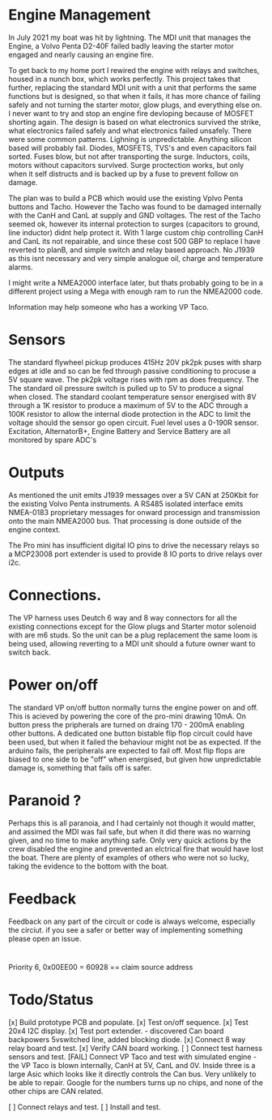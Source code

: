 # Engine Management 



In July 2021 my boat was hit by lightning. The MDI unit that manages the Engine, a Volvo Penta D2-40F failed badly leaving the starter motor engaged and nearly causing an engine fire.

To get back to my home port I rewired the engine with relays and switches, housed in a nunch box, which works perfectly. This project takes that further, replacing the standard MDI unit with a unit that performs the same functions but is
designed, so that when it fails, it has more chance of failing safely and not turning the starter motor, glow plugs, and everything else on. I never want to try and stop an engine fire devloping because of MOSFET shorting again. The design is based on what electronics survived the strike, what electronics failed safely and what electronics failed unsafely. There were some common patterns. Lighning is unpredictable. Anything silicon based will probably fail. Diodes, MOSFETS, TVS's and even capacitors fail sorted. Fuses blow, but not after transporting the surge. Inductors, coils, motors without capacitors survived. Surge proctection works, but only when it self distructs and is backed up by a fuse to prevent follow on damage.

The plan was to build a PCB which would use the existing Vplvo Penta buttons and Tacho. However the Tacho was found to be damaged internally with the CanH and CanL at supply and GND voltages. The rest of the Tacho seemed ok, however its internal protection to surges (capacitors to ground, line inductor) didnt help protect it. With 1 large custom chip controlling CanH and CanL its not repairable, and since these cost 500 GBP to replace I have reverted to planB, and simple switch and relay based approach. No J1939 as this isnt necessary and very simple analogue oil, charge and temperature alarms.

I might write a NMEA2000 interface later, but thats probably going to be in a different project using a Mega with enough ram to run the NMEA2000 code.

Information may help someone who has a working VP Taco.



# Sensors

The standard flywheel pickup produces 415Hz 20V pk2pk puses with sharp edges at idle and so can be fed through passive conditioning to procuse a 5V square wave. The pk2pk voltage rises with rpm as does frequency. The The standard oil pressure switch is pulled up to 5V to produce a signal when closed. The standard coolant temperature sensor energised with 8V through a 1K resistor to produce a maximum of 5V to the ADC through a 100K resistor to allow the internal diode protection in the ADC to limit the voltage should the sensor go open circuit.  Fuel level uses a 0-190R sensor. Excitation, AlternatorB+, Engine Battery and Service Battery are all monitored by spare ADC's

# Outputs

As mentioned the unit emits J1939 messages over a 5V CAN at 250Kbit for the existing Volvo Penta instruments. A RS485 isolated interface emits NMEA-0183 proprietary messages for onward processign and transmission onto the main NMEA2000 bus. That processing is done outside of the engine context. 

The Pro mini has insufficient digital IO pins to drive the necessary relays so a MCP23008 port extender is used to provide 8 IO ports to drive relays over i2c. 

# Connections.

The VP harness uses Deutch 6 way and 8 way connectors for all the existing connections except for the Glow plugs and Starter motor solenoid with are m6 studs. So the unit can be a plug replacement the same loom is being used, allowing reverting to a MDI unit should a future owner want to switch back.

# Power on/off

The standard VP on/off button normally turns the engine power on and off. This is acieved by powering the core of the pro-mini drawing 10mA. On button press the pripherals are turned on draing 170 - 200mA enabling other buttons. A dedicated one button bistable flip flop circuit could have been used, but when it failed the behaviour might not be as expected. If the arduino fails, the peripherals are expected to fail off. Most flip flops are biased to one side to be "off" when energised, but given how unpredictable damage is, something that fails off is safer.

# Paranoid ?

Perhaps this is all paranoia, and I had certainly not though it would matter, and assimed the MDI was fail safe, but when it did there was no warning given, and no time to make anything safe. Only very quick actions by the crew disabled the engine and prevented an elctrical fire that would have lost the boat. There are plenty of examples of others who were not so lucky, taking the evidence to the bottom with the boat.

# Feedback

Feedback on any part of the circuit or code is always welcome, especially the circiut. if you see a safer or better way of implementing something please open an issue.

#
Priority
6, 
0x00EE00 = 60928 == claim source address

# Todo/Status

[x] Build prototype PCB and populate.
[x] Test on/off sequence.
[x] Test 20x4 I2C display.
[x] Test port extender. - discovered Can board backpowers 5vswitched line, added blocking diode.
[x] Connect 8 way relay board and test.
[x] Verify CAN board working.
[ ] Connect test harness sensors and test.
[FAIL] Connect VP Taco and test with simulated engine - the VP Taco is blown internally, CanH at 5V, CanL and 0V. Inside three is a large Asic which looks like it directly controls the Can bus. Very unlikely to be 
able to repair. Google for the numbers turns up no chips, and none of the other chips are CAN related.


[ ] Connect relays and test.
[ ] Install and test.